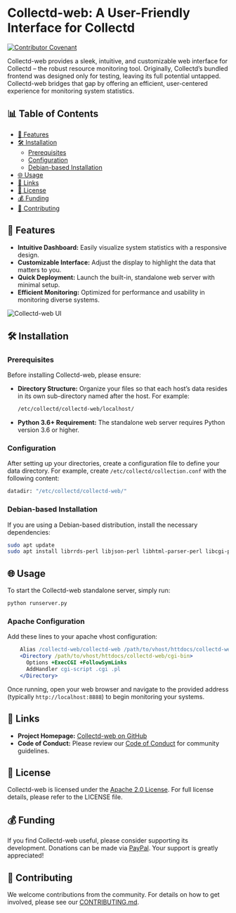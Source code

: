 # Collectd-web: A User-Friendly Interface for Collectd

[![Contributor Covenant](https://img.shields.io/badge/Contributor%20Covenant-2.1-4baaaa.svg)](code_of_conduct.md)

Collectd-web provides a sleek, intuitive, and customizable web interface for Collectd – the robust resource monitoring tool. Originally, Collectd’s bundled frontend was designed only for testing, leaving its full potential untapped. Collectd-web bridges that gap by offering an efficient, user-centered experience for monitoring system statistics.

## 📊 Table of Contents

- [🚀 Features](#-features)
- [🛠 Installation](#-installation)
  - [Prerequisites](#prerequisites)
  - [Configuration](#configuration)
  - [Debian-based Installation](#debian-based-installation)
- [🌐 Usage](#-usage)
- [🔗 Links](#-links)
- [📄 License](#-license)
- [💰 Funding](#-funding)
- [📝 Contributing](#-contributing)

## 🚀 Features

- **Intuitive Dashboard:** Easily visualize system statistics with a responsive design.
- **Customizable Interface:** Adjust the display to highlight the data that matters to you.
- **Quick Deployment:** Launch the built-in, standalone web server with minimal setup.
- **Efficient Monitoring:** Optimized for performance and usability in monitoring diverse systems.

![Collectd-web UI](docs/ui.png)

## 🛠 Installation

### Prerequisites

Before installing Collectd-web, please ensure:

- **Directory Structure:**
  Organize your files so that each host’s data resides in its own sub-directory named after the host. For example:

  ```sh
  /etc/collectd/collectd-web/localhost/
  ```

- **Python 3.6+ Requirement:**
  The standalone web server requires Python version 3.6 or higher.

### Configuration

After setting up your directories, create a configuration file to define your data directory. For example, create `/etc/collectd/collection.conf` with the following content:

```sh
datadir: "/etc/collectd/collectd-web/"
```

### Debian-based Installation

If you are using a Debian-based distribution, install the necessary dependencies:

```bash
sudo apt update
sudo apt install librrds-perl libjson-perl libhtml-parser-perl libcgi-pm-perl fonts-recommended python3-dotenv
```

## 🌐 Usage

To start the Collectd-web standalone server, simply run:

```bash
python runserver.py
```

### Apache Configuration

Add these lines to your apache vhost configuration:

```apache
    Alias /collectd-web/collectd-web /path/to/vhost/httdocs/collectd-web
    <Directory /path/to/vhost/httdocs/collectd-web/cgi-bin>
      Options +ExecCGI +FollowSymLinks
      AddHandler cgi-script .cgi .pl
    </Directory>
```

Once running, open your web browser and navigate to the provided address (typically `http://localhost:8888`) to begin monitoring your systems.

## 🔗 Links

- **Project Homepage:** [Collectd-web on GitHub](http://github.com/httpdss/collectd-web)
- **Code of Conduct:** Please review our [Code of Conduct](code_of_conduct.md) for community guidelines.

## 📄 License

Collectd-web is licensed under the [Apache 2.0 License](LICENSE). For full license details, please refer to the LICENSE file.

## 💰 Funding

If you find Collectd-web useful, please consider supporting its development. Donations can be made via [PayPal](https://www.paypal.me/httpdss). Your support is greatly appreciated!

## 📝 Contributing

We welcome contributions from the community. For details on how to get involved, please see our [CONTRIBUTING.md](.github/CONTRIBUTING.md).
